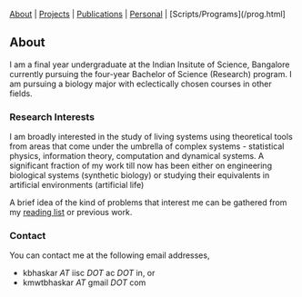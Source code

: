 [About](/)   |   [Projects](/projects.html)   |    [Publications](/pubs.html)   |   [Personal](/personal.html)   |   [Scripts/Programs](/prog.html]

## About

I am a final year undergraduate at the Indian Insitute of Science, Bangalore currently pursuing the four-year Bachelor of Science (Research) program. I am pursuing a biology major with eclectically chosen courses in other fields.


### Research Interests 

I am broadly interested in the study of living systems using theoretical tools from areas that come under the umbrella of complex systems - statistical physics, information theory, computation and dynamical systems. A significant fraction of my work till now has been either on engineering biological systems (synthetic biology) or studying their equivalents in artificial environments (artificial life)

A brief idea of the kind of problems that interest me can be gathered from my [reading list](https://docs.google.com/spreadsheets/d/1NsCHwOlmCbUmnDI-eb9eIGUtDV80r0ON0A5dLFqniyU/edit?usp=sharing "Bhaskar's reading list") or previous work.

### Contact

You can contact me at the following email addresses,
- kbhaskar _AT_ iisc _DOT_ ac _DOT_ in, or
- kmwtbhaskar _AT_ gmail _DOT_ com
